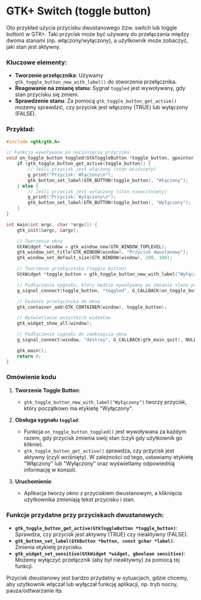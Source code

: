 # GTK+ Switch (toggle button)

Oto przykład użycia przycisku dwustanowego (tzw. switch lub toggle button) w GTK+. Taki przycisk może być używany do przełączania między dwoma stanami (np. włączony/wyłączony), 
a użytkownik może zobaczyć, jaki stan jest aktywny.

### Kluczowe elementy:

- **Tworzenie przełącznika**: Używamy `gtk_toggle_button_new_with_label()` do stworzenia przełącznika.
- **Reagowanie na zmianę stanu**: Sygnał `toggled` jest wywoływany, gdy stan przycisku się zmieni.
- **Sprawdzenie stanu**: Za pomocą `gtk_toggle_button_get_active()` możemy sprawdzić, czy przycisk jest włączony (TRUE) lub wyłączony (FALSE).

### Przykład:

```c
#include <gtk/gtk.h>

// Funkcja wywoływana po naciśnięciu przycisku
void on_toggle_button_toggled(GtkToggleButton *toggle_button, gpointer user_data) {
    if (gtk_toggle_button_get_active(toggle_button)) {
        // Jeśli przycisk jest włączony (stan wciśnięty)
        g_print("Przycisk: Włączony\n");
        gtk_button_set_label(GTK_BUTTON(toggle_button), "Włączony");
    } else {
        // Jeśli przycisk jest wyłączony (stan niewciśnięty)
        g_print("Przycisk: Wyłączony\n");
        gtk_button_set_label(GTK_BUTTON(toggle_button), "Wyłączony");
    }
}

int main(int argc, char *argv[]) {
    gtk_init(&argc, &argv);

    // Tworzenie okna
    GtkWidget *window = gtk_window_new(GTK_WINDOW_TOPLEVEL);
    gtk_window_set_title(GTK_WINDOW(window), "Przycisk dwustanowy");
    gtk_window_set_default_size(GTK_WINDOW(window), 200, 100);

    // Tworzenie przełącznika (toggle button)
    GtkWidget *toggle_button = gtk_toggle_button_new_with_label("Wyłączony");

    // Podłączanie sygnału, który będzie wywoływany po zmianie stanu przycisku
    g_signal_connect(toggle_button, "toggled", G_CALLBACK(on_toggle_button_toggled), NULL);

    // Dodanie przełącznika do okna
    gtk_container_add(GTK_CONTAINER(window), toggle_button);

    // Wyświetlanie wszystkich widżetów
    gtk_widget_show_all(window);

    // Podłączenie sygnału do zamknięcia okna
    g_signal_connect(window, "destroy", G_CALLBACK(gtk_main_quit), NULL);

    gtk_main();
    return 0;
}
```

### Omówienie kodu

1. **Tworzenie Toggle Button**:
   - `gtk_toggle_button_new_with_label("Wyłączony")` tworzy przycisk, który początkowo ma etykietę "Wyłączony".

2. **Obsługa sygnału `toggled`**:
   - Funkcja `on_toggle_button_toggled()` jest wywoływana za każdym razem, gdy przycisk zmienia swój stan (czyli gdy użytkownik go kliknie).
   - `gtk_toggle_button_get_active()` sprawdza, czy przycisk jest aktywny (czyli wciśnięty). W zależności od tego, ustawiamy etykietę "Włączony" lub "Wyłączony" oraz wyświetlamy odpowiednią informację w konsoli.

3. **Uruchomienie**:
   - Aplikacja tworzy okno z przyciskiem dwustanowym, a kliknięcia użytkownika zmieniają tekst przycisku i stan.

### Funkcje przydatne przy przyciskach dwustanowych:

- **`gtk_toggle_button_get_active(GtkToggleButton *toggle_button)`**: Sprawdza, czy przycisk jest aktywny (TRUE) czy nieaktywny (FALSE).
- **`gtk_button_set_label(GtkButton *button, const gchar *label)`**: Zmienia etykietę przycisku.
- **`gtk_widget_set_sensitive(GtkWidget *widget, gboolean sensitive)`**: Możemy wyłączyć przełącznik (aby był nieaktywny) za pomocą tej funkcji.

Przycisk dwustanowy jest bardzo przydatny w sytuacjach, gdzie chcemy, aby użytkownik włączał lub wyłączał funkcję aplikacji, np. tryb nocny, pauza/odtwarzanie itp.
